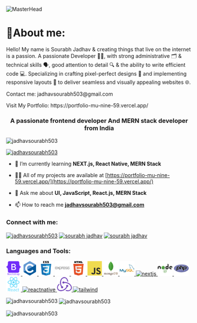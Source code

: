![MasterHead](https://camo.githubusercontent.com/0bc88fe1a37c792f8a62e1b770b0b39e886405c1043d59a43fd0a7c27c2688b2/68747470733a2f2f692e696d6775722e636f6d2f315a76566b44632e676966)
<h1>💫About me:</h1>
<p>Hello! My name is Sourabh Jadhav & creating things that live on the internet is a passion. A passionate Developer 👨‍💻, with strong administrative 🗂️ & technical skills 🗣️, good attention to detail 🔍 & the ability to write efficient code 💻. Specializing in crafting pixel-perfect designs 🎨 and implementing responsive layouts 📱 to deliver seamless and visually appealing websites 🌐.</p>
<p>Contact me: jadhavsourabh503@gmail.com</p>
<p>Visit My Portfolio: https://portfolio-mu-nine-59.vercel.app/</p>

<h3 align="center">A passionate frontend developer And MERN stack developer from India</h3>
<p align="left"> <img src="https://komarev.com/ghpvc/?username=jadhavsourabh503&label=Profile%20views&color=0e75b6&style=flat" alt="jadhavsourabh503" /> </p>

<p align="left"> <a href="https://github.com/ryo-ma/github-profile-trophy"><img src="https://github-profile-trophy.vercel.app/?username=jadhavsourabh503" alt="jadhavsourabh503" /></a> </p>

- 🌱 I’m currently learning **NEXT.js, React Native, MERN Stack**

- 👨‍💻 All of my projects are available at [https://portfolio-mu-nine-59.vercel.app/](https://portfolio-mu-nine-59.vercel.app/)

- 💬 Ask me about **UI, JavaScript, React.js, MERN Stack**

- 📫 How to reach me **jadhavsourabh503@gmail.com**

<h3 align="left">Connect with me:</h3>
<p align="left">
<a href="https://linkedin.com/in/jadhavsourabh503" target="blank"><img align="center" src="https://raw.githubusercontent.com/rahuldkjain/github-profile-readme-generator/master/src/images/icons/Social/linked-in-alt.svg" alt="jadhavsourabh503" height="30" width="40" /></a>
<a href="https://fb.com/sourabh jadhav" target="blank"><img align="center" src="https://raw.githubusercontent.com/rahuldkjain/github-profile-readme-generator/master/src/images/icons/Social/facebook.svg" alt="sourabh jadhav" height="30" width="40" /></a>
<a href="https://instagram.com/sourabh jadhav" target="blank"><img align="center" src="https://raw.githubusercontent.com/rahuldkjain/github-profile-readme-generator/master/src/images/icons/Social/instagram.svg" alt="sourabh jadhav" height="30" width="40" /></a>
</p>

<h3 align="left">Languages and Tools:</h3>
<p align="left"> <a href="https://getbootstrap.com" target="_blank" rel="noreferrer"> <img src="https://raw.githubusercontent.com/devicons/devicon/master/icons/bootstrap/bootstrap-plain-wordmark.svg" alt="bootstrap" width="40" height="40"/> </a> <a href="https://www.cprogramming.com/" target="_blank" rel="noreferrer"> <img src="https://raw.githubusercontent.com/devicons/devicon/master/icons/c/c-original.svg" alt="c" width="40" height="40"/> </a> <a href="https://www.w3schools.com/css/" target="_blank" rel="noreferrer"> <img src="https://raw.githubusercontent.com/devicons/devicon/master/icons/css3/css3-original-wordmark.svg" alt="css3" width="40" height="40"/> </a> <a href="https://expressjs.com" target="_blank" rel="noreferrer"> <img src="https://raw.githubusercontent.com/devicons/devicon/master/icons/express/express-original-wordmark.svg" alt="express" width="40" height="40"/> </a> <a href="https://www.w3.org/html/" target="_blank" rel="noreferrer"> <img src="https://raw.githubusercontent.com/devicons/devicon/master/icons/html5/html5-original-wordmark.svg" alt="html5" width="40" height="40"/> </a> <a href="https://developer.mozilla.org/en-US/docs/Web/JavaScript" target="_blank" rel="noreferrer"> <img src="https://raw.githubusercontent.com/devicons/devicon/master/icons/javascript/javascript-original.svg" alt="javascript" width="40" height="40"/> </a> <a href="https://www.mongodb.com/" target="_blank" rel="noreferrer"> <img src="https://raw.githubusercontent.com/devicons/devicon/master/icons/mongodb/mongodb-original-wordmark.svg" alt="mongodb" width="40" height="40"/> </a> <a href="https://www.mysql.com/" target="_blank" rel="noreferrer"> <img src="https://raw.githubusercontent.com/devicons/devicon/master/icons/mysql/mysql-original-wordmark.svg" alt="mysql" width="40" height="40"/> </a> <a href="https://nextjs.org/" target="_blank" rel="noreferrer"> <img src="https://cdn.worldvectorlogo.com/logos/nextjs-2.svg" alt="nextjs" width="40" height="40"/> </a> <a href="https://nodejs.org" target="_blank" rel="noreferrer"> <img src="https://raw.githubusercontent.com/devicons/devicon/master/icons/nodejs/nodejs-original-wordmark.svg" alt="nodejs" width="40" height="40"/> </a> <a href="https://www.php.net" target="_blank" rel="noreferrer"> <img src="https://raw.githubusercontent.com/devicons/devicon/master/icons/php/php-original.svg" alt="php" width="40" height="40"/> </a> <a href="https://reactjs.org/" target="_blank" rel="noreferrer"> <img src="https://raw.githubusercontent.com/devicons/devicon/master/icons/react/react-original-wordmark.svg" alt="react" width="40" height="40"/> </a> <a href="https://reactnative.dev/" target="_blank" rel="noreferrer"> <img src="https://reactnative.dev/img/header_logo.svg" alt="reactnative" width="40" height="40"/> </a> <a href="https://redux.js.org" target="_blank" rel="noreferrer"> <img src="https://raw.githubusercontent.com/devicons/devicon/master/icons/redux/redux-original.svg" alt="redux" width="40" height="40"/> </a> <a href="https://tailwindcss.com/" target="_blank" rel="noreferrer"> <img src="https://www.vectorlogo.zone/logos/tailwindcss/tailwindcss-icon.svg" alt="tailwind" width="40" height="40"/> </a> </p>

<p><img align="left" src="https://github-readme-stats.vercel.app/api/top-langs?username=jadhavsourabh503&show_icons=true&locale=en&layout=compact" alt="jadhavsourabh503" /></p>

<p>&nbsp;<img align="center" src="https://github-readme-stats.vercel.app/api?username=jadhavsourabh503&show_icons=true&locale=en" alt="jadhavsourabh503" /></p>

<p><img align="center" src="https://github-readme-streak-stats.herokuapp.com/?user=jadhavsourabh503&" alt="jadhavsourabh503" /></p>
